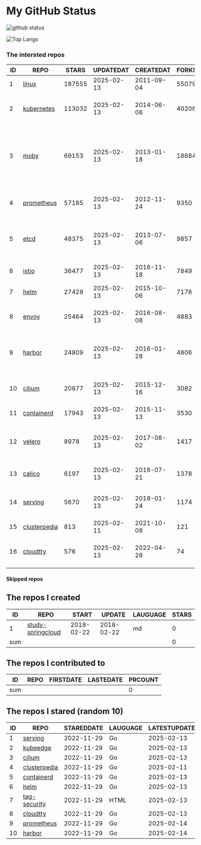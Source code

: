 # My GitHub Status

<img src="https://github-readme-stats-1.yihong0618.vercel.app/api?username=daoqingniu&show_icons=true&&&hide_title=true&count_private=true" alt="github status" />

![Top Langs](https://github-readme-stats-1.yihong0618.vercel.app/api/top-langs/?username=daoqingniu&layout=compact)

<!--START_SECTION:github_repos-->
### The intersted repos
| ID |                              REPO                               | STARS  | UPDATEDAT  | CREATEDAT  | FORKSCOUNT |                                                DESCRIPTIONS                                                |
|----|-----------------------------------------------------------------|--------|------------|------------|------------|------------------------------------------------------------------------------------------------------------|
|  1 | [linux](https://github.com/torvalds/linux)                      | 187555 | 2025-02-13 | 2011-09-04 |      55079 | Linux kernel source tree                                                                                   |
|  2 | [kubernetes](https://github.com/kubernetes/kubernetes)          | 113032 | 2025-02-13 | 2014-06-06 |      40206 | Production-Grade Container Scheduling and Management                                                       |
|  3 | [moby](https://github.com/moby/moby)                            |  69153 | 2025-02-13 | 2013-01-18 |      18684 | The Moby Project - a collaborative project for the container ecosystem to assemble container-based systems |
|  4 | [prometheus](https://github.com/prometheus/prometheus)          |  57185 | 2025-02-13 | 2012-11-24 |       9350 | The Prometheus monitoring system and time series database.                                                 |
|  5 | [etcd](https://github.com/etcd-io/etcd)                         |  48375 | 2025-02-13 | 2013-07-06 |       9857 | Distributed reliable key-value store for the most critical data of a distributed system                    |
|  6 | [istio](https://github.com/istio/istio)                         |  36477 | 2025-02-13 | 2016-11-18 |       7849 | Connect, secure, control, and observe services.                                                            |
|  7 | [helm](https://github.com/helm/helm)                            |  27428 | 2025-02-13 | 2015-10-06 |       7178 | The Kubernetes Package Manager                                                                             |
|  8 | [envoy](https://github.com/envoyproxy/envoy)                    |  25464 | 2025-02-13 | 2016-08-08 |       4883 | Cloud-native high-performance edge/middle/service proxy                                                    |
|  9 | [harbor](https://github.com/goharbor/harbor)                    |  24809 | 2025-02-13 | 2016-01-28 |       4806 | An open source trusted cloud native registry project that stores, signs, and scans content.                |
| 10 | [cilium](https://github.com/cilium/cilium)                      |  20877 | 2025-02-13 | 2015-12-16 |       3082 | eBPF-based Networking, Security, and Observability                                                         |
| 11 | [containerd](https://github.com/containerd/containerd)          |  17943 | 2025-02-13 | 2015-11-13 |       3530 | An open and reliable container runtime                                                                     |
| 12 | [velero](https://github.com/vmware-tanzu/velero)                |   8978 | 2025-02-13 | 2017-08-02 |       1417 | Backup and migrate Kubernetes applications and their persistent volumes                                    |
| 13 | [calico](https://github.com/projectcalico/calico)               |   6197 | 2025-02-13 | 2016-07-21 |       1378 | Cloud native networking and network security                                                               |
| 14 | [serving](https://github.com/knative/serving)                   |   5670 | 2025-02-13 | 2018-01-24 |       1174 | Kubernetes-based, scale-to-zero, request-driven compute                                                    |
| 15 | [clusterpedia](https://github.com/clusterpedia-io/clusterpedia) |    813 | 2025-02-11 | 2021-10-08 |        121 | The Encyclopedia of Kubernetes clusters                                                                    |
| 16 | [cloudtty](https://github.com/cloudtty/cloudtty)                |    576 | 2025-02-13 | 2022-04-28 |         74 | A Friendly Kubernetes CloudShell (Web Terminal) !                                                          |



#### Skipped repos
<!--END_SECTION:github_repos-->

<!--START_SECTION:my_github-->
## The repos I created
| ID  |                                 REPO                                 |   START    |   UPDATE   | LAUGUAGE | STARS |
|-----|----------------------------------------------------------------------|------------|------------|----------|-------|
|   1 | [study-springcloud](https://github.com/daoqingniu/study-springcloud) | 2018-02-22 | 2018-02-22 | md       |     0 |
| sum |                                                                      |            |            |          |     0 |

## The repos I contributed to
| ID  | REPO | FIRSTDATE | LASTEDATE | PRCOUNT |
|-----|------|-----------|-----------|---------|
| sum |      |           |           |       0 |

## The repos I stared (random 10)
| ID |                              REPO                               | STAREDDATE | LAUGUAGE | LATESTUPDATE |
|----|-----------------------------------------------------------------|------------|----------|--------------|
|  1 | [serving](https://github.com/knative/serving)                   | 2022-11-29 | Go       | 2025-02-13   |
|  2 | [kubeedge](https://github.com/kubeedge/kubeedge)                | 2022-11-29 | Go       | 2025-02-13   |
|  3 | [cilium](https://github.com/cilium/cilium)                      | 2022-11-29 | Go       | 2025-02-13   |
|  4 | [clusterpedia](https://github.com/clusterpedia-io/clusterpedia) | 2022-11-29 | Go       | 2025-02-11   |
|  5 | [containerd](https://github.com/containerd/containerd)          | 2022-11-29 | Go       | 2025-02-13   |
|  6 | [helm](https://github.com/helm/helm)                            | 2022-11-29 | Go       | 2025-02-13   |
|  7 | [tag-security](https://github.com/cncf/tag-security)            | 2022-11-29 | HTML     | 2025-02-13   |
|  8 | [cloudtty](https://github.com/cloudtty/cloudtty)                | 2022-11-29 | Go       | 2025-02-13   |
|  9 | [prometheus](https://github.com/prometheus/prometheus)          | 2022-11-29 | Go       | 2025-02-14   |
| 10 | [harbor](https://github.com/goharbor/harbor)                    | 2022-11-29 | Go       | 2025-02-14   |

<!--END_SECTION:my_github-->
